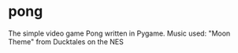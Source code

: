 # pong
The simple video game Pong written in Pygame.
Music used: "Moon Theme" from Ducktales on the NES